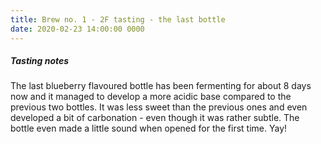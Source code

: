 ```yaml
---
title: Brew no. 1 - 2F tasting - the last bottle
date: 2020-02-23 14:00:00 0000
---
```


##### Tasting notes

The last blueberry flavoured bottle has been fermenting for about 8 days now
and it managed to develop a more acidic base compared to the previous two
bottles. It was less sweet than the previous ones and even developed a bit
of carbonation - even though it was rather subtle. The bottle even made a
little sound when opened for the first time. Yay!